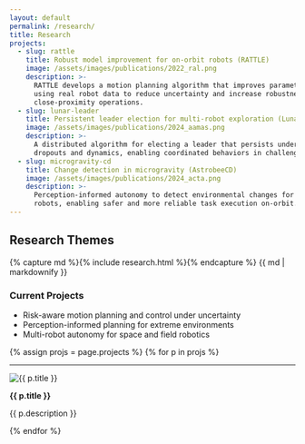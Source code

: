 ```yaml
---
layout: default
permalink: /research/
title: Research
projects:
  - slug: rattle
    title: Robust model improvement for on-orbit robots (RATTLE)
    image: /assets/images/publications/2022_ral.png
    description: >-
      RATTLE develops a motion planning algorithm that improves parametric models online,
      using real robot data to reduce uncertainty and increase robustness during
      close-proximity operations.
  - slug: lunar-leader
    title: Persistent leader election for multi-robot exploration (Lunar Leader)
    image: /assets/images/publications/2024_aamas.png
    description: >-
      A distributed algorithm for electing a leader that persists under communication
      dropouts and dynamics, enabling coordinated behaviors in challenging environments.
  - slug: microgravity-cd
    title: Change detection in microgravity (AstrobeeCD)
    image: /assets/images/publications/2024_acta.png
    description: >-
      Perception-informed autonomy to detect environmental changes for free-flying
      robots, enabling safer and more reliable task execution on-orbit.
---
```


<div class="col-12 col-lg-10">
  <h2>Research Themes</h2>
  {% capture md %}{% include research.html %}{% endcapture %}
  {{ md | markdownify }}

  <h3 class="mt-4">Current Projects</h3>
  <ul>
    <li>Risk-aware motion planning and control under uncertainty</li>
    <li>Perception-informed planning for extreme environments</li>
    <li>Multi-robot autonomy for space and field robotics</li>
  </ul>

  <div class="row pt-2">
    {% assign projs = page.projects %}
    {% for p in projs %}
      <div class="row">
        <hr />
      </div>
      <div class="row justify-content-center py-3" id="{{ p.slug }}">
        <div class="col-8 col-md-4 align-items-center my-auto py-3">
          <img class="img-fluid" src="{{ p.image | relative_url }}" alt="{{ p.title }}" />
        </div>
        <div class="col-10 col-md-8 my-auto">
          <p><b>{{ p.title }}</b></p>
          <p>{{ p.description }}</p>
        </div>
      </div>
    {% endfor %}
  </div>
</div>

